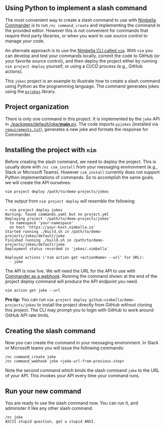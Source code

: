 ## Using Python to implement a slash command

The most convenient way to create a slash command to use with [Nimbella Commander](https://nimbella.com/integrations/commander) is to run `/nc command_create` and implementing the command in the provided editor. However this is not convenient for commands that require third party libraries, or when you want to use source control to manage your code.

An alternate approach is to use the [Nimbella CLI called `nim`](https://docs.nimbella.com/install). With `nim` you can develop and test your commands locally, commit the code to GitHub (or your favorite source control), and then deploy the project either by running `nim project deploy` yourself, or using a CI/CD process (e.g., GitHub actions).

This `jokes` project is an example to illustrate how to create a slash command using Python as the programming language. The command generates jokes using the [`pyjokes`](https://pypi.org/project/pyjokes/) library.

## Project organization

There is only one command in this project. It is implemented by the `joke` API in [./packages/default/joke/__main__.py](./packages/default/joke/__main__.py). The code imports `pyjokes` (installed via [`requirements.txt`](./packages/default/joke/requirements.txt)), generates a new joke and formats the response for Commander.

## Installing the project with `nim`

Before creating the slash command, we need to deploy the project. This is usually done with `/nc csm_install` from your messaging environment (e.g., Slack or Microsoft Teams). However `csm_install` currently does not support Python implementations of commands. So to accomplish the same goals, we will create the API ourselves:

```bash
nim project deploy /path/to/demo-projects/jokes
```

The output from `nim project deploy` will resemble the following:
```
> nim project deploy jokes
Warning: found commands.yaml but no project.yml
Deploying project '/path/to/demo-projects/jokes'
  to namespace 'your-namespace'
  on host 'https://your-host.nimbella.io'
Started running ./build.sh in /path/to/demo-projects/jokes/default/joke
Finished running ./build.sh in /path/to/demo-projects/jokes/default/joke
Deployment status recorded in 'jokes/.nimbella'

Deployed actions ('nim action get <actionName> --url' for URL):
  - joke
```

The API is now live. We will need the URL for the API to use with [Commander as a webhook](https://nimbella.com/docs/commander/slack/reference#command_webhook). Running the command shown at the end of the project deploy command will produce the API endpoint you need.

```
nim action get joke --url
```

**Pro tip:** You can run `nim project deploy github:nimbella/demo-projects/jokes` to install the project directly from GitHub without cloning this project. The CLI may prompt you to login with GitHub to work around GitHub API rate limits. 

## Creating the slash command

Now you can create the command in your messaging environment. In Slack or Microsoft teams you will issue the following commands:
```
/nc command_create joke
/nc command_webhook joke <joke-url-from-previous-step>
```

Note the second command which binds the slash command `joke` to the URL of your API. This invokes your API every time your command runs. 

## Run your new command

You are ready to use the slash command now. You can run it, and administer it like any other slash command.
```
/nc joke
ASCII stupid question, get a stupid ANSI.
```
